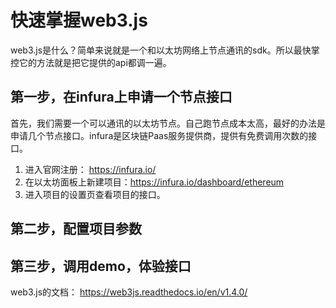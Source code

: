 # 快速掌握web3.js
web3.js是什么？简单来说就是一个和以太坊网络上节点通讯的sdk。所以最快掌控它的方法就是把它提供的api都调一遍。

## 第一步，在infura上申请一个节点接口
首先，我们需要一个可以通讯的以太坊节点。自己跑节点成本太高，最好的办法是申请几个节点接口。infura是区块链Paas服务提供商，提供有免费调用次数的接口。  
1. 进入官网注册： https://infura.io/
2. 在以太坊面板上新建项目：https://infura.io/dashboard/ethereum
3. 进入项目的设置页查看项目的接口。

## 第二步，配置项目参数

## 第三步，调用demo，体验接口
web3.js的文档： https://web3js.readthedocs.io/en/v1.4.0/